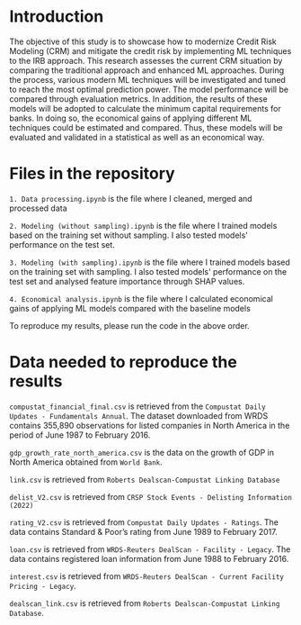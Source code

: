 # Introduction 
The objective of this study is to showcase how to modernize Credit Risk Modeling (CRM) and mitigate the credit risk by implementing ML techniques to the IRB approach. This research assesses the current CRM situation by comparing the traditional approach and enhanced ML approaches. During the process, various modern ML techniques will be investigated and tuned to reach the most optimal prediction power. The model performance will be compared through evaluation metrics. In addition, the results of these models will be adopted to calculate the minimum capital requirements for banks. In doing so, the economical gains of applying different ML techniques could be estimated and compared. Thus, these models will be evaluated and validated in a statistical as well as an economical way.  

# Files in the repository
 `1. Data processing.ipynb` is the file where I cleaned, merged and processed data
 
 `2. Modeling (without sampling).ipynb` is the file where I trained models based on the training set without sampling. I also tested models' performance on the test set.
 
 `3. Modeling (with sampling).ipynb` is the file where I trained models based on the training set with sampling. I also tested models' performance on the test set and analysed feature importance through SHAP values.
 
 `4. Economical analysis.ipynb` is the file where I calculated economical gains of applying ML models compared with the baseline models
 
  To reproduce my results, please run the code in the above order.
  
  # Data needed to reproduce the results
  
  `compustat_financial_final.csv` is retrieved from the `Compustat Daily Updates - Fundamentals Annual`. The dataset downloaded from WRDS contains 355,890 observations for listed companies in North America in the period of June 1987 to February 2016.
  
  `gdp_growth_rate_north_america.csv` is the data on the growth of GDP in North America obtained from `World Bank`.
  
  `link.csv` is retrieved from `Roberts Dealscan-Compustat Linking Database`
  
  `delist_V2.csv` is retrieved from `CRSP Stock Events - Delisting Information (2022)`
  
  `rating_V2.csv` is retrieved from `Compustat Daily Updates - Ratings`. The data contains Standard & Poor’s rating from June 1989 to February 2017.
  
  `loan.csv` is retrieved from `WRDS-Reuters DealScan - Facility - Legacy`. The data contains registered loan information from June 1988 to February 2016.
  
  `interest.csv` is retrieved from `WRDS-Reuters DealScan - Current Facility Pricing - Legacy`.
  
  `dealscan_link.csv` is retrieved from `Roberts Dealscan-Compustat Linking Database`.
    
